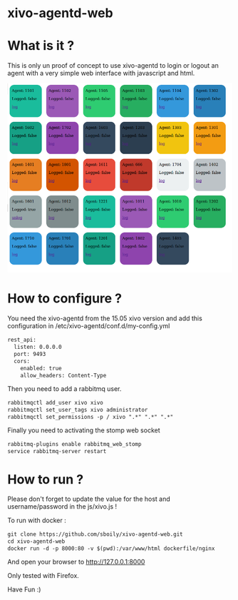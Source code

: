 # xivo-agentd-web

What is it ?
============

This is only un proof of concept to use xivo-agentd to login or logout an agent with a very simple web interface with javascript and html.

![Agent screenshot](/screenshots/agents.png?raw=true "Agent")

How to configure ?
==================

You need the xivo-agentd from the 15.05 xivo version and add this configuration in /etc/xivo-agentd/conf.d/my-config.yml

    rest_api:
      listen: 0.0.0.0
      port: 9493
      cors:
        enabled: true
        allow_headers: Content-Type

Then you need to add a rabbitmq user.

    rabbitmqctl add_user xivo xivo
    rabbitmqctl set_user_tags xivo administrator
    rabbitmqctl set_permissions -p / xivo ".*" ".*" ".*" 

Finally you need to activating the stomp web socket

    rabbitmq-plugins enable rabbitmq_web_stomp
    service rabbitmq-server restart

How to run ?
============

Please don't forget to update the value for the host and username/password in the js/xivo.js !

To run with docker :

    git clone https://github.com/sboily/xivo-agentd-web.git
    cd xivo-agentd-web
    docker run -d -p 8000:80 -v $(pwd):/var/www/html dockerfile/nginx

And open your browser to http://127.0.0.1:8000

Only tested with Firefox.

Have Fun :)

